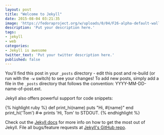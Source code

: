 ```yaml
---
layout: post
title: "Welcome to Jekyll"
date: 2015-08-04 03:21:35
image: 'https://fedoraproject.org/w/uploads/0/04/F26-alpha-default-wallpaper-standard.png'
description: 'Put your description here.'
tags:
- jekyll
- web
categories:
- Jekyll is awesome
twitter_text: 'Put your twitter description here.'
published: false
---
```


You'll find this post in your `_posts` directory - edit this post and re-build (or run with the `-w` switch) to see your changes!
To add new posts, simply add a file in the `_posts` directory that follows the convention: YYYY-MM-DD-name-of-post.ext.

Jekyll also offers powerful support for code snippets:

{% highlight ruby %}
def print_hi(name)
  puts "Hi, #{name}"
end
print_hi('Tom')
#=> prints 'Hi, Tom' to STDOUT.
{% endhighlight %}

Check out the [Jekyll docs][jekyll] for more info on how to get the most out of Jekyll. File all bugs/feature requests at [Jekyll's GitHub repo][jekyll-gh].

[jekyll-gh]: https://github.com/mojombo/jekyll
[jekyll]:    http://jekyllrb.com

